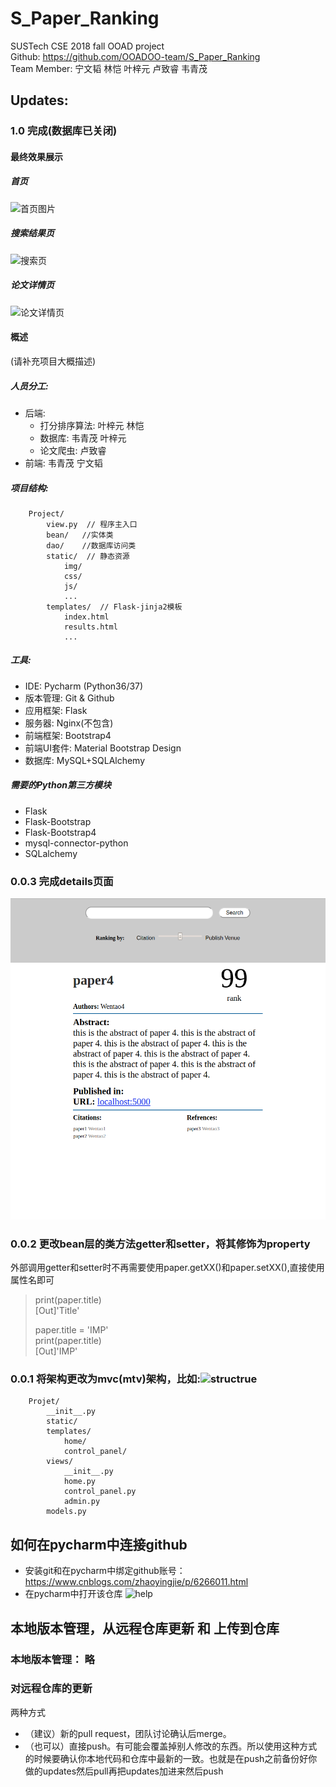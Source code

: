 # S_Paper_Ranking
SUSTech CSE 2018 fall OOAD project  
Github: <https://github.com/OOADOO-team/S_Paper_Ranking>  
Team Member: 宁文韬 林恺 叶梓元 卢致睿 韦青茂
## Updates:
### 1.0 完成(数据库已关闭)
#### 最终效果展示
##### 首页
![首页图片]()
##### 搜索结果页
![搜索页]()
##### 论文详情页
![论文详情页]()
#### 概述
(请补充项目大概描述)
##### 人员分工:
* 后端:
   * 打分排序算法: 叶梓元 林恺
   * 数据库: 韦青茂 叶梓元
   * 论文爬虫: 卢致睿
* 前端: 韦青茂 宁文韬
##### 项目结构:
        Project/
            view.py  // 程序主入口
            bean/   //实体类
            dao/    //数据库访问类
            static/  // 静态资源
                img/
                css/
                js/
                ...
            templates/  // Flask-jinja2模板
                index.html
                results.html
                ...
##### 工具:
* IDE: Pycharm (Python36/37)
* 版本管理: Git & Github
* 应用框架: Flask
* 服务器: Nginx(不包含)
* 前端框架: Bootstrap4
* 前端UI套件: Material Bootstrap Design
* 数据库: MySQL+SQLAlchemy
##### 需要的Python第三方模块
* Flask
* Flask-Bootstrap
* Flask-Bootstrap4
* mysql-connector-python
* SQLalchemy
### 0.0.3 完成details页面
![details](https://github.com/OOADOO-team/S_Paper_Ranking/blob/master/static/img/details.png)
### 0.0.2 更改bean层的类方法getter和setter，将其修饰为property
外部调用getter和setter时不再需要使用paper.getXX()和paper.setXX(),直接使用属性名即可  
> print(paper.title)  
> [Out]'Title'
>
> paper.title = 'IMP'  
> print(paper.title)  
> [Out]'IMP'
### 0.0.1 将架构更改为mvc(mtv)架构，比如:![structrue](https://images2015.cnblogs.com/blog/877318/201611/877318-20161120225842607-1712687818.png)  
        Projet/
            __init__.py
            static/
            templates/
                home/
                control_panel/
            views/
                __init__.py
                home.py
                control_panel.py
                admin.py
            models.py

## 如何在pycharm中连接github

* 安装git和在pycharm中绑定github账号：https://www.cnblogs.com/zhaoyingjie/p/6266011.html
* 在pycharm中打开该仓库 ![help](https://github.com/TsingWei/S_Paper_Ranking/blob/master/static/img/help.png)

## 本地版本管理，从远程仓库更新 和 上传到仓库

### 本地版本管理： 略
### 对远程仓库的更新
两种方式
* （建议）新的pull request，团队讨论确认后merge。
* （也可以）直接push。有可能会覆盖掉别人修改的东西。所以使用这种方式的时候要确认你本地代码和仓库中最新的一致。也就是在push之前备份好你做的updates然后pull再把updates加进来然后push
